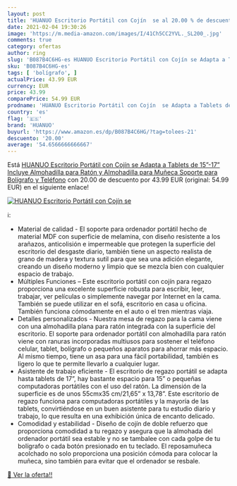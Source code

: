 ```yaml
---
layout: post
title: 'HUANUO Escritorio Portátil con Cojín  se al 20.00 % de descuento'
date: 2021-02-04 19:30:26
image: 'https://m.media-amazon.com/images/I/41Ch5CC2YVL._SL200_.jpg'
comments: true
category: ofertas
author: ring
slug: 'B087B4C6HG-es HUANUO Escritorio Portátil con Cojín se Adapta a Tablets...'
sku: 'B087B4C6HG-es'
tags: [ 'bolígrafo', ]
actualPrice: 43.99 EUR
currency: EUR
price: 43.99
comparePrice: 54.99 EUR
prodname: 'HUANUO Escritorio Portátil con Cojín  se Adapta a Tablets de 15”-17”  Incluye Almohadilla para Ratón y Almohadilla para Muñeca  Soporte para Bolígrafo y Teléfono'
country: 'es'
flag: '🇪🇸'
brand: 'HUANUO'
buyurl: 'https://www.amazon.es/dp/B087B4C6HG/?tag=tolees-21'
descuento: '20.00'
average: '54.6566666666667'
---
```


Está [HUANUO Escritorio Portátil con Cojín  se Adapta a Tablets de 15”-17”  Incluye Almohadilla para Ratón y Almohadilla para Muñeca  Soporte para Bolígrafo y Teléfono](https://www.amazon.es/dp/B087B4C6HG/?tag=tolees-21) con 20.00 de descuento por 43.99 EUR (original: 54.99 EUR) en el siguiente enlace!

[![HUANUO Escritorio Portátil con Cojín  se](https://m.media-amazon.com/images/I/41Ch5CC2YVL._SL200_.jpg)](https://www.amazon.es/dp/B087B4C6HG/?tag=tolees-21)

ℹ️:

- Material de calidad - El soporte para ordenador portátil hecho de material MDF con superficie de melamina, con diseño resistente a los arañazos, anticolisión e impermeable que protegen la superficie del escritorio del desgaste diario, también tiene un aspecto realista de grano de madera y textura sutil para que sea una adición elegante, creando un diseño moderno y limpio que se mezcla bien con cualquier espacio de trabajo.
- Múltiples Funciones – Este escritorio portátil con cojín para regazo proporciona una excelente superficie robusta para escribir, leer, trabajar, ver películas o simplemente navegar por Internet en la cama. También se puede utilizar en el sofá, escritorio en casa u oficina. También funciona cómodamente en el auto o el tren mientras viaja.
- Detalles personalizados - Nuestra mesa de regazo para la cama viene con una almohadilla plana para ratón integrada con la superficie del escritorio. El soporte para ordenador portátil con almohadilla para ratón viene con ranuras incorporadas multiusos para sostener el teléfono celular, tablet, bolígrafo o pequeños aparatos para ahorrar más espacio. Al mismo tiempo, tiene un asa para una fácil portabilidad, también es ligero lo que te permite llevarlo a cualquier lugar.
- Asistente de trabajo eficiente - El escritorio de regazo portátil se adapta hasta tablets de 17”, hay bastante espacio para 15” o pequeñas computadoras portátiles con el uso del ratón. La dimensión de la superficie es de unos 55cmx35 cm/21,65” x 13,78”. Este escritorio de regazo funciona para computadoras portátiles y la mayoría de las tablets, convirtiéndose en un buen asistente para tu estudio diario y trabajo, lo que resulta en una exhibición única de encanto delicado.
- Comodidad y estabilidad - Diseño de cojín de doble refuerzo que proporciona comodidad a tu regazo y asegura que la almohada del ordenador portátil sea estable y no se tambalee con cada golpe de tu bolígrafo o cada botón presionado en tu teclado. El reposamuñeca acolchado no solo proporciona una posición cómoda para colocar la muñeca, sino también para evitar que el ordenador se resbale.

[🛒 Ver la oferta!!](https://www.amazon.es/dp/B087B4C6HG/?tag=tolees-21)
